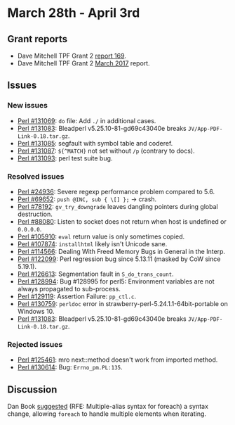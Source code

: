 # March 28th - April 3rd

## Grant reports

* Dave Mitchell TPF Grant 2
  [report 169](http://nntp.perl.org/group/perl.perl5.porters/243863).
* Dave Mitchell TPF Grant 2
  [March 2017](http://nntp.perl.org/group/perl.perl5.porters/243864)
  report.

## Issues

### New issues

* [Perl #131069](http://rt.perl.org/Ticket/Display.html?id=131069):
  `do` file: Add `./` in additional cases.
* [Perl #131083](http://rt.perl.org/Ticket/Display.html?id=131083):
  Bleadperl v5.25.10-81-gd69c43040e breaks
  `JV/App-PDF-Link-0.18.tar.gz`.
* [Perl #131085](http://rt.perl.org/Ticket/Display.html?id=131085):
  segfault with symbol table and coderef.
* [Perl #131087](http://rt.perl.org/Ticket/Display.html?id=131087):
  `${^MATCH}` not set without `/p` (contrary to docs).
* [Perl #131093](http://rt.perl.org/Ticket/Display.html?id=131093):
  perl test suite bug.

### Resolved issues

* [Perl #24936](http://rt.perl.org/Ticket/Display.html?id=24936):
  Severe regexp performance problem compared to 5.6.
* [Perl #69652](http://rt.perl.org/Ticket/Display.html?id=69652):
  `push @INC, sub { \[] };` -> crash.
* [Perl #78192](http://rt.perl.org/Ticket/Display.html?id=78192):
  `gv_try_downgrade` leaves dangling pointers during global
  destruction.
* [Perl #88080](http://rt.perl.org/Ticket/Display.html?id=88080):
  Listen to socket does not return when host is undefined or
  `0.0.0.0`.
* [Perl #105910](http://rt.perl.org/Ticket/Display.html?id=105910):
  `eval` return value is only sometimes copied.
* [Perl #107874](http://rt.perl.org/Ticket/Display.html?id=107874):
  `installhtml` likely isn't Unicode sane.
* [Perl #114566](http://rt.perl.org/Ticket/Display.html?id=114566):
  Dealing With Freed Memory Bugs in General in the Interp.
* [Perl #122099](http://rt.perl.org/Ticket/Display.html?id=122099):
  Perl regression bug since 5.13.11 (masked by CoW since 5.19.1).
* [Perl #126613](http://rt.perl.org/Ticket/Display.html?id=126613):
  Segmentation fault in `S_do_trans_count`.
* [Perl #128994](http://rt.perl.org/Ticket/Display.html?id=128994): Bug
  \#128995 for perl5: Environment variables are not always propagated
  to sub-process.
* [Perl #129119](http://rt.perl.org/Ticket/Display.html?id=129119):
  Assertion Failure: `pp_ctl.c`.
* [Perl #130759](http://rt.perl.org/Ticket/Display.html?id=130759):
  `perldoc` error in strawberry-perl-5.24.1.1-64bit-portable on
  Windows 10.
* [Perl #131083](http://rt.perl.org/Ticket/Display.html?id=131083):
  Bleadperl v5.25.10-81-gd69c43040e breaks
  `JV/App-PDF-Link-0.18.tar.gz`.

### Rejected issues

* [Perl #125461](http://rt.perl.org/Ticket/Display.html?id=125461): mro
  next::method doesn't work from imported method.
* [Perl #130614](http://rt.perl.org/Ticket/Display.html?id=130614):
  Bug: `Errno_pm.PL:135`.

## Discussion

Dan Book
[suggested](http://nntp.perl.org/group/perl.perl5.porters/243848) (RFE:
Multiple-alias syntax for foreach) a syntax change, allowing `foreach`
to handle multiple elements when iterating.
